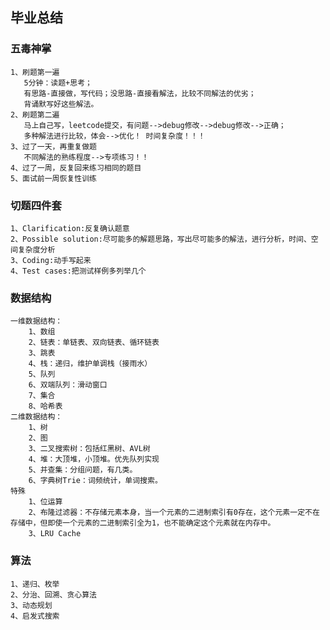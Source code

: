 ## 毕业总结
### 五毒神掌
    1、刷题第一遍
       5分钟：读题+思考；
       有思路-直接做，写代码；没思路-直接看解法，比较不同解法的优劣；
       背诵默写好这些解法。
    2、刷题第二遍
       马上自己写，leetcode提交，有问题-->debug修改-->debug修改-->正确；
       多种解法进行比较，体会-->优化！ 时间复杂度！！！
    3、过了一天，再重复做题
       不同解法的熟练程度-->专项练习！！
    4、过了一周，反复回来练习相同的题目
    5、面试前一周恢复性训练
    
### 切题四件套
    1、Clarification:反复确认题意
    2、Possible solution:尽可能多的解题思路，写出尽可能多的解法，进行分析，时间、空间复杂度分析
    3、Coding:动手写起来
    4、Test cases:把测试样例多列举几个

### 数据结构
    一维数据结构：
        1、数组
        2、链表：单链表、双向链表、循环链表
        3、跳表
        4、栈：递归，维护单调栈（接雨水）
        5、队列
        6、双端队列：滑动窗口
        7、集合
        8、哈希表
    二维数据结构：
        1、树
        2、图
        3、二叉搜索树：包括红黑树、AVL树
        4、堆：大顶堆，小顶堆。优先队列实现
        5、并查集：分组问题，有几类。
        6、字典树Trie：词频统计，单词搜索。
    特殊
        1、位运算
        2、布隆过滤器：不存储元素本身，当一个元素的二进制索引有0存在，这个元素一定不在存储中，但即使一个元素的二进制索引全为1，也不能确定这个元素就在内存中。
        3、LRU Cache
        
### 算法
    1、递归、枚举
    2、分治、回溯、贪心算法
    3、动态规划 
    4、启发式搜索